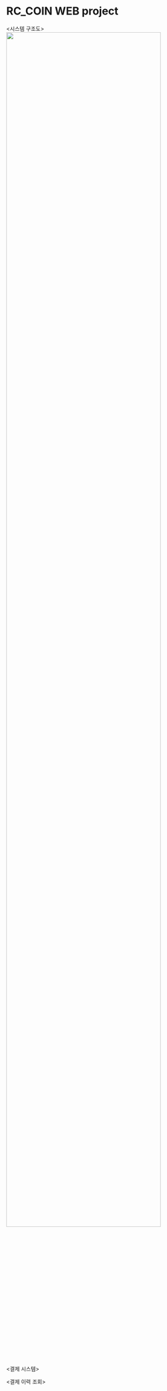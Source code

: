# RC_COIN WEB project
<시스템 구조도>
<img src="https://user-images.githubusercontent.com/28856507/53626756-f3ad2280-3c49-11e9-85c5-1d30977e3ec5.png" style="width:90%">

<결제 시스템>

<결제 이력 조회>

